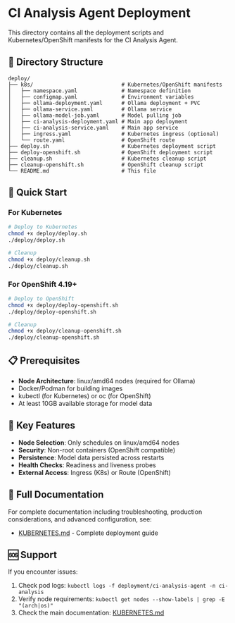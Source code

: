 # CI Analysis Agent Deployment

This directory contains all the deployment scripts and Kubernetes/OpenShift manifests for the CI Analysis Agent.

## 📁 Directory Structure

```
deploy/
├── k8s/                            # Kubernetes/OpenShift manifests
│   ├── namespace.yaml              # Namespace definition
│   ├── configmap.yaml              # Environment variables
│   ├── ollama-deployment.yaml      # Ollama deployment + PVC
│   ├── ollama-service.yaml         # Ollama service
│   ├── ollama-model-job.yaml       # Model pulling job
│   ├── ci-analysis-deployment.yaml # Main app deployment
│   ├── ci-analysis-service.yaml    # Main app service
│   ├── ingress.yaml                # Kubernetes ingress (optional)
│   └── route.yaml                  # OpenShift route
├── deploy.sh                       # Kubernetes deployment script
├── deploy-openshift.sh             # OpenShift deployment script
├── cleanup.sh                      # Kubernetes cleanup script
├── cleanup-openshift.sh            # OpenShift cleanup script
└── README.md                       # This file
```

## 🚀 Quick Start

### For Kubernetes

```bash
# Deploy to Kubernetes
chmod +x deploy/deploy.sh
./deploy/deploy.sh

# Cleanup
chmod +x deploy/cleanup.sh
./deploy/cleanup.sh
```

### For OpenShift 4.19+

```bash
# Deploy to OpenShift
chmod +x deploy/deploy-openshift.sh
./deploy/deploy-openshift.sh

# Cleanup
chmod +x deploy/cleanup-openshift.sh
./deploy/cleanup-openshift.sh
```

## 📋 Prerequisites

- **Node Architecture**: linux/amd64 nodes (required for Ollama)
- Docker/Podman for building images
- kubectl (for Kubernetes) or oc (for OpenShift)
- At least 10GB available storage for model data

## 🔧 Key Features

- **Node Selection**: Only schedules on linux/amd64 nodes
- **Security**: Non-root containers (OpenShift compatible)
- **Persistence**: Model data persisted across restarts
- **Health Checks**: Readiness and liveness probes
- **External Access**: Ingress (K8s) or Route (OpenShift)

## 📖 Full Documentation

For complete documentation including troubleshooting, production considerations, and advanced configuration, see:

- [KUBERNETES.md](../KUBERNETES.md) - Complete deployment guide

## 🆘 Support

If you encounter issues:
1. Check pod logs: `kubectl logs -f deployment/ci-analysis-agent -n ci-analysis`
2. Verify node requirements: `kubectl get nodes --show-labels | grep -E "(arch|os)"`
3. Check the main documentation: [KUBERNETES.md](../KUBERNETES.md) 